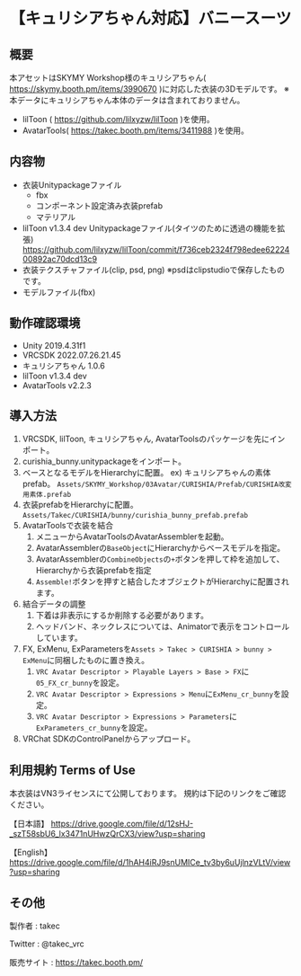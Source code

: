 # 【キュリシアちゃん対応】バニースーツ

## 概要
本アセットはSKYMY Workshop様のキュリシアちゃん( https://skymy.booth.pm/items/3990670 )に対応した衣装の3Dモデルです。
※本データにキュリシアちゃん本体のデータは含まれておりません。

* lilToon ( https://github.com/lilxyzw/lilToon )を使用。
* AvatarTools( https://takec.booth.pm/items/3411988 )を使用。

## 内容物
* 衣装Unitypackageファイル
  * fbx
  * コンポーネント設定済み衣装prefab
  * マテリアル
* lilToon v1.3.4 dev Unitypackageファイル(タイツのために透過の機能を拡張)
  https://github.com/lilxyzw/lilToon/commit/f736ceb2324f798edee6222400892ac70dcd13c9
* 衣装テクスチャファイル(clip, psd, png)
  ※psdはclipstudioで保存したものです。
* モデルファイル(fbx)

## 動作確認環境
* Unity 2019.4.31f1
* VRCSDK 2022.07.26.21.45
* キュリシアちゃん 1.0.6
* lilToon v1.3.4 dev
* AvatarTools v2.2.3

## 導入方法
1. VRCSDK, lilToon, キュリシアちゃん, AvatarToolsのパッケージを先にインポート。
2. curishia_bunny.unitypackageをインポート。
3. ベースとなるモデルをHierarchyに配置。
   ex) キュリシアちゃんの素体prefab。
   `Assets/SKYMY_Workshop/03Avatar/CURISHIA/Prefab/CURISHIA改変用素体.prefab`
4. 衣装prefabをHierarchyに配置。
   `Assets/Takec/CURISHIA/bunny/curishia_bunny_prefab.prefab`
5. AvatarToolsで衣装を結合
   1. メニューからAvatarToolsのAvatarAssemblerを起動。
   2. AvatarAssemblerの`BaseObject`にHierarchyからベースモデルを指定。
   3. AvatarAssemblerの`CombineObjects`の`+`ボタンを押して枠を追加して、Hierarchyから衣装prefabを指定
   4. `Assemble!`ボタンを押すと結合したオブジェクトがHierarchyに配置されます。
6. 結合データの調整
   1. 下着は非表示にするか削除する必要があります。
   2. ヘッドバンド、ネックレスについては、Animatorで表示をコントロールしています。
7. FX, ExMenu, ExParametersを`Assets > Takec > CURISHIA > bunny > ExMenu`に同梱したものに置き換え。
   1. `VRC Avatar Descriptor > Playable Layers > Base > FX`に`05_FX_cr_bunny`を設定。
   2. `VRC Avatar Descriptor > Expressions > Menu`に`ExMenu_cr_bunny`を設定。
   3. `VRC Avatar Descriptor > Expressions > Parameters`に`ExParameters_cr_bunny`を設定。
8. VRChat SDKのControlPanelからアップロード。

## 利用規約 Terms of Use
本衣装はVN3ライセンスにて公開しております。
規約は下記のリンクをご確認ください。

【日本語】
https://drive.google.com/file/d/12sHJ-_szT58sbU6_lx3471nUHwzQrCX3/view?usp=sharing

【English】
https://drive.google.com/file/d/1hAH4iRJ9snUMICe_tv3by6uUjlnzVLtV/view?usp=sharing

## その他
製作者
: takec

Twitter
: @takec_vrc

販売サイト
: https://takec.booth.pm/